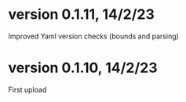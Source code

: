 # version 0.1.11, 14/2/23
Improved Yaml version checks (bounds and parsing)
# version 0.1.10, 14/2/23
First upload
